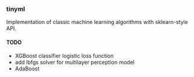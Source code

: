 ### tinyml

Implementation of classic machine learning algorithms with sklearn-style API. 

#### TODO

- XGBoost classifier logistic loss function
- add lbfgs solver for multilayer perception model
- AdaBoost
